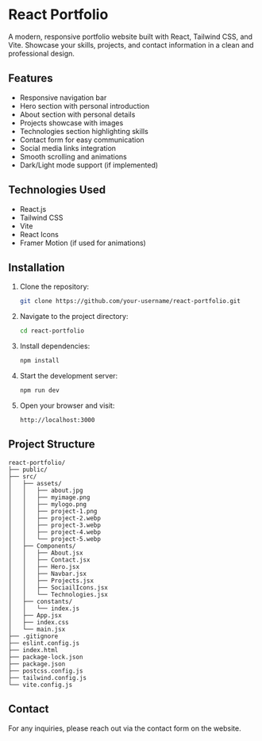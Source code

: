 # React Portfolio

A modern, responsive portfolio website built with React, Tailwind CSS, and Vite. Showcase your skills, projects, and contact information in a clean and professional design.

## Features

- Responsive navigation bar
- Hero section with personal introduction
- About section with personal details
- Projects showcase with images
- Technologies section highlighting skills
- Contact form for easy communication
- Social media links integration
- Smooth scrolling and animations
- Dark/Light mode support (if implemented)

## Technologies Used

- React.js
- Tailwind CSS
- Vite
- React Icons
- Framer Motion (if used for animations)

## Installation

1. Clone the repository:
   ```bash
   git clone https://github.com/your-username/react-portfolio.git
   ```
2. Navigate to the project directory:
   ```bash
   cd react-portfolio
   ```
3. Install dependencies:
   ```bash
   npm install
   ```
4. Start the development server:
   ```bash
   npm run dev
   ```
5. Open your browser and visit:
   ```
   http://localhost:3000
   ```

## Project Structure

```
react-portfolio/
├── public/
├── src/
│   ├── assets/
│   │   ├── about.jpg
│   │   ├── myimage.png
│   │   ├── mylogo.png
│   │   ├── project-1.png
│   │   ├── project-2.webp
│   │   ├── project-3.webp
│   │   ├── project-4.webp
│   │   └── project-5.webp
│   ├── Components/
│   │   ├── About.jsx
│   │   ├── Contact.jsx
│   │   ├── Hero.jsx
│   │   ├── Navbar.jsx
│   │   ├── Projects.jsx
│   │   ├── SociailIcons.jsx
│   │   └── Technologies.jsx
│   ├── constants/
│   │   └── index.js
│   ├── App.jsx
│   ├── index.css
│   └── main.jsx
├── .gitignore
├── eslint.config.js
├── index.html
├── package-lock.json
├── package.json
├── postcss.config.js
├── tailwind.config.js
└── vite.config.js
```

## Contact

For any inquiries, please reach out via the contact form on the website.
